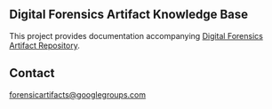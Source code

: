 ## Digital Forensics Artifact Knowledge Base

This project provides documentation accompanying [Digital Forensics Artifact Repository](https://github.com/ForensicArtifacts/artifacts).

## Contact

[forensicartifacts@googlegroups.com](https://groups.google.com/forum/#!forum/forensicartifacts)

